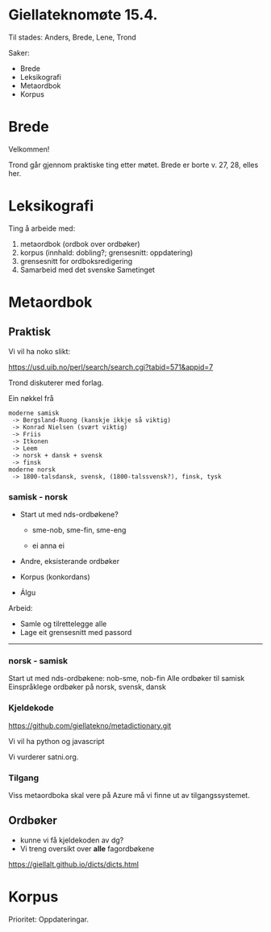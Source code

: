 

 

Giellateknomøte 15.4.
=====================

Til stades: Anders, Brede, Lene, Trond

Saker:
- Brede
- Leksikografi
- Metaordbok
- Korpus

# Brede
Velkommen! 

Trond går gjennom praktiske ting etter møtet. Brede er borte v. 27, 28, elles her.


# Leksikografi

Ting å arbeide med:

1. metaordbok (ordbok over ordbøker)
2. korpus (innhald: dobling?; grensesnitt: oppdatering)
3. grensesnitt for ordboksredigering
4. Samarbeid med det svenske Sametinget



# Metaordbok

## Praktisk

Vi vil ha noko slikt:

https://usd.uib.no/perl/search/search.cgi?tabid=571&appid=7

Trond diskuterer med forlag. 

Ein nøkkel frå 

```
moderne samisk
 -> Bergsland-Ruong (kanskje ikkje så viktig)
 -> Konrad Nielsen (svært viktig)
 -> Friis
 -> Itkonen
 -> Leem
 -> norsk + dansk + svensk
 -> finsk
moderne norsk
 -> 1800-talsdansk, svensk, (1800-talssvensk?), finsk, tysk
```


### samisk - norsk

- Start ut med nds-ordbøkene?

    - sme-nob, sme-fin, sme-eng

    - ei anna ei

- Andre, eksisterande ordbøker
- Korpus (konkordans)
- Álgu

Arbeid:
- Samle og tilrettelegge alle
- Lage eit grensesnitt med passord
---



### norsk - samisk

Start ut med nds-ordbøkene: nob-sme, nob-fin
Alle ordbøker til  samisk
Einspråklege ordbøker på norsk, svensk, dansk


### Kjeldekode 

https://github.com/giellatekno/metadictionary.git

Vi vil ha python og javascript

Vi vurderer satni.org.

### Tilgang
Viss metaordboka skal vere på Azure må vi finne ut av tilgangssystemet.


## Ordbøker
- kunne vi få kjeldekoden av dg?
- Vi treng oversikt over **alle** fagordbøkene


https://giellalt.github.io/dicts/dicts.html

# Korpus
Prioritet: Oppdateringar.